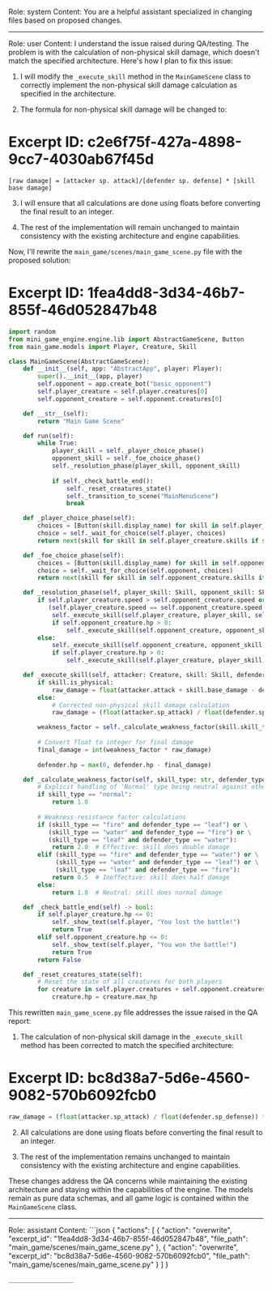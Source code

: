 Role: system
Content: You are a helpful assistant specialized in changing files based on proposed changes.
__________________
Role: user
Content: I understand the issue raised during QA/testing. The problem is with the calculation of non-physical skill damage, which doesn't match the specified architecture. Here's how I plan to fix this issue:

1. I will modify the `_execute_skill` method in the `MainGameScene` class to correctly implement the non-physical skill damage calculation as specified in the architecture.

2. The formula for non-physical skill damage will be changed to:
# Excerpt ID: c2e6f75f-427a-4898-9cc7-4030ab67f45d
   ```
   [raw damage] = [attacker sp. attack]/[defender sp. defense] * [skill base damage]
   ```

3. I will ensure that all calculations are done using floats before converting the final result to an integer.

4. The rest of the implementation will remain unchanged to maintain consistency with the existing architecture and engine capabilities.

Now, I'll rewrite the `main_game/scenes/main_game_scene.py` file with the proposed solution:

# Excerpt ID: 1fea4dd8-3d34-46b7-855f-46d052847b48
```python main_game/scenes/main_game_scene.py
import random
from mini_game_engine.engine.lib import AbstractGameScene, Button
from main_game.models import Player, Creature, Skill

class MainGameScene(AbstractGameScene):
    def __init__(self, app: "AbstractApp", player: Player):
        super().__init__(app, player)
        self.opponent = app.create_bot("basic_opponent")
        self.player_creature = self.player.creatures[0]
        self.opponent_creature = self.opponent.creatures[0]

    def __str__(self):
        return "Main Game Scene"

    def run(self):
        while True:
            player_skill = self._player_choice_phase()
            opponent_skill = self._foe_choice_phase()
            self._resolution_phase(player_skill, opponent_skill)
            
            if self._check_battle_end():
                self._reset_creatures_state()
                self._transition_to_scene("MainMenuScene")
                break

    def _player_choice_phase(self):
        choices = [Button(skill.display_name) for skill in self.player_creature.skills]
        choice = self._wait_for_choice(self.player, choices)
        return next(skill for skill in self.player_creature.skills if skill.display_name == choice.display_name)

    def _foe_choice_phase(self):
        choices = [Button(skill.display_name) for skill in self.opponent_creature.skills]
        choice = self._wait_for_choice(self.opponent, choices)
        return next(skill for skill in self.opponent_creature.skills if skill.display_name == choice.display_name)

    def _resolution_phase(self, player_skill: Skill, opponent_skill: Skill):
        if self.player_creature.speed > self.opponent_creature.speed or \
           (self.player_creature.speed == self.opponent_creature.speed and random.random() < 0.5):
            self._execute_skill(self.player_creature, player_skill, self.opponent_creature)
            if self.opponent_creature.hp > 0:
                self._execute_skill(self.opponent_creature, opponent_skill, self.player_creature)
        else:
            self._execute_skill(self.opponent_creature, opponent_skill, self.player_creature)
            if self.player_creature.hp > 0:
                self._execute_skill(self.player_creature, player_skill, self.opponent_creature)

    def _execute_skill(self, attacker: Creature, skill: Skill, defender: Creature):
        if skill.is_physical:
            raw_damage = float(attacker.attack + skill.base_damage - defender.defense)
        else:
            # Corrected non-physical skill damage calculation
            raw_damage = (float(attacker.sp_attack) / float(defender.sp_defense)) * float(skill.base_damage)

        weakness_factor = self._calculate_weakness_factor(skill.skill_type, defender.creature_type)
        
        # Convert float to integer for final damage
        final_damage = int(weakness_factor * raw_damage)
        
        defender.hp = max(0, defender.hp - final_damage)

    def _calculate_weakness_factor(self, skill_type: str, defender_type: str) -> float:
        # Explicit handling of 'Normal' type being neutral against other types
        if skill_type == "normal":
            return 1.0
        
        # Weakness-resistance factor calculations
        if (skill_type == "fire" and defender_type == "leaf") or \
           (skill_type == "water" and defender_type == "fire") or \
           (skill_type == "leaf" and defender_type == "water"):
            return 2.0  # Effective: skill does double damage
        elif (skill_type == "fire" and defender_type == "water") or \
             (skill_type == "water" and defender_type == "leaf") or \
             (skill_type == "leaf" and defender_type == "fire"):
            return 0.5  # Ineffective: skill does half damage
        else:
            return 1.0  # Neutral: skill does normal damage

    def _check_battle_end(self) -> bool:
        if self.player_creature.hp <= 0:
            self._show_text(self.player, "You lost the battle!")
            return True
        elif self.opponent_creature.hp <= 0:
            self._show_text(self.player, "You won the battle!")
            return True
        return False

    def _reset_creatures_state(self):
        # Reset the state of all creatures for both players
        for creature in self.player.creatures + self.opponent.creatures:
            creature.hp = creature.max_hp
```

This rewritten `main_game_scene.py` file addresses the issue raised in the QA report:

1. The calculation of non-physical skill damage in the `_execute_skill` method has been corrected to match the specified architecture:
# Excerpt ID: bc8d38a7-5d6e-4560-9082-570b6092fcb0
   ```python
   raw_damage = (float(attacker.sp_attack) / float(defender.sp_defense)) * float(skill.base_damage)
   ```

2. All calculations are done using floats before converting the final result to an integer.

3. The rest of the implementation remains unchanged to maintain consistency with the existing architecture and engine capabilities.

These changes address the QA concerns while maintaining the existing architecture and staying within the capabilities of the engine. The models remain as pure data schemas, and all game logic is contained within the `MainGameScene` class.
__________________
Role: assistant
Content: ```json
{
  "actions": [
    {
      "action": "overwrite",
      "excerpt_id": "1fea4dd8-3d34-46b7-855f-46d052847b48",
      "file_path": "main_game/scenes/main_game_scene.py"
    },
    {
      "action": "overwrite",
      "excerpt_id": "bc8d38a7-5d6e-4560-9082-570b6092fcb0",
      "file_path": "main_game/scenes/main_game_scene.py"
    }
  ]
}
```
__________________
